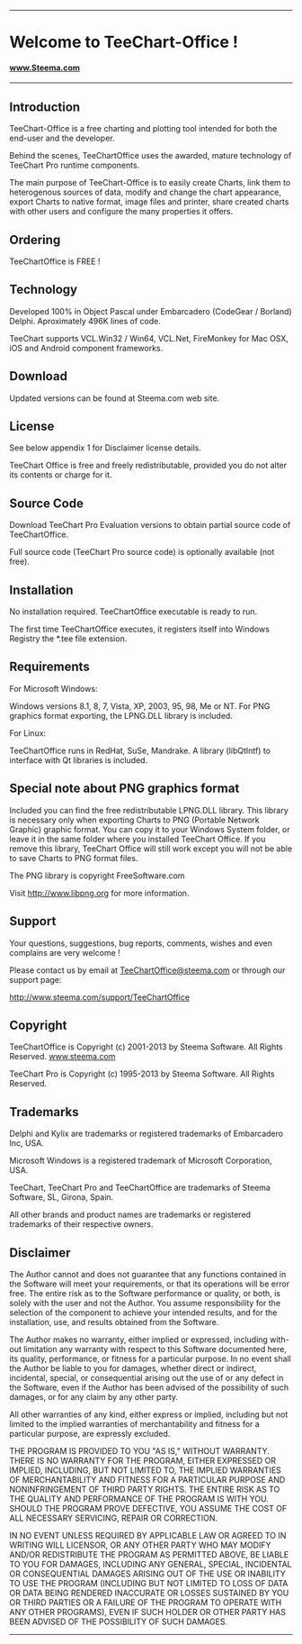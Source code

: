 *********************************

 Welcome to TeeChart-Office !
 ============================
#### www.Steema.com

*********************************


Introduction
-------------

TeeChart-Office is a free charting and plotting tool
intended for both the end-user and the developer.

Behind the scenes, TeeChartOffice uses the awarded,
mature technology of TeeChart Pro runtime components.

The main purpose of TeeChart-Office is to easily
create Charts, link them to heterogenous sources of data,
modify and change the chart appearance, export Charts
to native format, image files and printer, share created
charts with other users and configure the many properties
it offers.


Ordering
---------

TeeChartOffice is FREE !


Technology
-----------

Developed 100% in Object Pascal under Embarcadero (CodeGear / Borland) Delphi.
Aproximately 496K lines of code.

TeeChart supports VCL.Win32 / Win64, VCL.Net, FireMonkey for Mac OSX,
iOS and Android component frameworks.

Download
---------

Updated versions can be found at Steema.com web site.

License
---------------

See below appendix 1 for Disclaimer license details.

TeeChart Office is free and freely redistributable,
provided you do not alter its contents or charge for it.


Source Code
------------

Download TeeChart Pro Evaluation versions to
obtain partial source code of TeeChartOffice.

Full source code (TeeChart Pro source code) is
optionally available (not free).

Installation
-------------

No installation required.
TeeChartOffice executable is ready to run.

The first time TeeChartOffice executes, it registers
itself into Windows Registry the *.tee file extension.

Requirements
-------------

For Microsoft Windows:

Windows versions 8.1, 8, 7, Vista, XP, 2003, 95, 98, Me or NT.
For PNG graphics format exporting, the LPNG.DLL library is included.

For Linux:

TeeChartOffice runs in RedHat, SuSe, Mandrake.
A library (libQtIntf) to interface with Qt libraries is included.


Special note about PNG graphics format
--------------------------------------

Included you can find the free redistributable
LPNG.DLL library.
This library is necessary only when exporting Charts
to PNG (Portable Network Graphic) graphic format.
You can copy it to your Windows System folder, or
leave it in the same folder where you installed
TeeChart Office. If you remove this library, TeeChart
Office will still work except you will not be able
to save Charts to PNG format files.

The PNG library is copyright FreeSoftware.com

Visit http://www.libpng.org for more information.


Support
--------

Your questions, suggestions, bug reports, comments, wishes
and even complains are very welcome !

Please contact us by email at TeeChartOffice@steema.com or
through our support page:

http://www.steema.com/support/TeeChartOffice


Copyright
----------

TeeChartOffice is Copyright (c) 2001-2013 by Steema Software.
All Rights Reserved.
www.steema.com

TeeChart Pro is Copyright (c) 1995-2013 by Steema Software.
All Rights Reserved.


Trademarks
-----------

Delphi and Kylix are trademarks or registered trademarks
of Embarcadero Inc, USA.

Microsoft Windows is a registered trademark of
Microsoft Corporation, USA.

TeeChart, TeeChart Pro and TeeChartOffice are trademarks
of Steema Software, SL, Girona, Spain.

All other brands and product names are trademarks or
registered trademarks of their respective owners.


Disclaimer
-----------

The Author cannot and does not guarantee that any functions contained
in the Software will meet your requirements, or that its operations
will be error free.  The entire risk as to the Software performance
or quality, or both, is solely with the user and not the Author.
You assume responsibility for the selection of the component to
achieve your intended results, and for the installation, use, and
results obtained from the Software.

The Author makes no warranty, either implied or expressed, including
with-out limitation any warranty with respect to this Software
documented here, its quality, performance, or fitness for a
particular purpose. In no event shall the Author be liable to you
for damages, whether direct or indirect, incidental, special, or
consequential arising out the use of or any defect in the Software,
even if the Author has been advised of the possibility of such
damages, or for any claim by any other party.

All other warranties of any kind, either express or implied,
including but not limited to the implied warranties of
merchantability and fitness for a particular purpose, are expressly
excluded.

THE PROGRAM IS PROVIDED TO YOU "AS IS," WITHOUT WARRANTY.
THERE IS NO WARRANTY FOR THE PROGRAM, EITHER EXPRESSED OR IMPLIED,
INCLUDING, BUT NOT LIMITED TO, THE IMPLIED WARRANTIES OF
MERCHANTABILITY AND FITNESS FOR A PARTICULAR PURPOSE AND
NONINFRINGEMENT OF THIRD PARTY RIGHTS.
THE ENTIRE RISK AS TO THE QUALITY AND PERFORMANCE OF THE PROGRAM 
IS WITH YOU. 
SHOULD THE PROGRAM PROVE DEFECTIVE, YOU ASSUME THE COST OF ALL 
NECESSARY SERVICING, REPAIR OR CORRECTION. 

IN NO EVENT UNLESS REQUIRED BY APPLICABLE LAW OR AGREED TO 
IN WRITING WILL LICENSOR, OR ANY OTHER PARTY WHO MAY MODIFY 
AND/OR REDISTRIBUTE THE PROGRAM AS PERMITTED ABOVE, BE LIABLE TO 
YOU FOR DAMAGES, INCLUDING ANY GENERAL, SPECIAL, INCIDENTAL OR 
CONSEQUENTIAL DAMAGES ARISING OUT OF THE USE OR INABILITY TO 
USE THE PROGRAM (INCLUDING BUT NOT LIMITED TO LOSS OF DATA OR 
DATA BEING RENDERED INACCURATE OR LOSSES SUSTAINED BY YOU OR 
THIRD PARTIES OR A FAILURE OF THE PROGRAM TO OPERATE WITH ANY 
OTHER PROGRAMS), EVEN IF SUCH HOLDER OR OTHER PARTY HAS BEEN 
ADVISED OF THE POSSIBILITY OF SUCH DAMAGES. 

************************************************************

